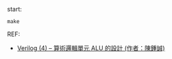 
start:

`make`

REF:

 * [Verilog (4) – 算術邏輯單元 ALU 的設計 (作者：陳鍾誠)](http://programmermagazine.github.io/201312/htm/article5.html)
